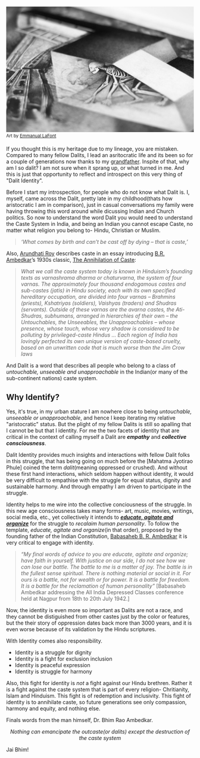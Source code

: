 ![Coming Out](https://raw.githubusercontent.com/violet-ink/blog/main/images/why_so_dalit/coming_out.jpg "Coming Out")
<sup>Art by [Emmanual LaFont](http://www.emmanuellafont.com/web/)</sup>

If you thought this is my heritage due to my lineage, you are mistaken. Compared to many fellow Dalits, I lead an asritocratic life and its been so for a couple of generations now thanks to my [grandfather](https://en.wikipedia.org/wiki/Maddela_Abel). Inspite of that, why am I so dalit? I am not sure when it sprang up, or what turned in me. And this is just that opportunity to reflect and introspect on this very thing of "Dalit Identity".

Before I start my introspection, for people who do not know what Dalit is. I, myself, came across the Dalit, pretty late in my childhood(thats how aristocratic I am in comparison), just in casual conversations my family were having throwing this word around while dicussing Indian and Church politics. So now to understand the word Dalit you would need to understand the Caste System in India, and being an Indian you cannot escape Caste, no matter what religion you belong to- Hindu, Christian or Muslim.  

> *‘What comes by birth and can’t be cast off by dying – that is caste,’*

Also, [Arundhati Roy](https://en.wikipedia.org/wiki/Arundhati_Roy) describes caste in an essay introducing [B.R. Ambedkar](https://en.wikipedia.org/wiki/B._R._Ambedkar)’s 1930s classic, [The Annihilation of Caste](https://en.wikipedia.org/wiki/Annihilation_of_Caste):

> *What we call the caste system today is known in Hinduism’s founding texts as varnashrama dharma or chaturvarna, the system of four varnas. The approximately four thousand endogamous castes and sub-castes (jatis) in Hindu society, each with its own specified hereditary occupation, are divided into four varnas – Brahmins (priests), Kshatriyas (soldiers), Vaishyas (traders) and Shudras (servants). Outside of these varnas are the avarna castes, the Ati-Shudras, subhumans, arranged in hierarchies of their own – the Untouchables, the Unseeables, the Unapproachables – whose presence, whose touch, whose very shadow is considered to be polluting by privileged-caste Hindus ... Each region of India has lovingly perfected its own unique version of caste-based cruelty, based on an unwritten code that is much worse than the Jim Crow laws*

And Dalit is a word that describes all people who belong to a class of *untouchable, unseeable and unapproachable* in the Indian(or many of the sub-continent nations) caste system.

## Why Identify?

Yes, it's true, in my urban stature I am nowhere close to being *untouchable, unseeable or unapproachable*, and hence I keep iterating my relative "aristocratic" status.  But the plight of my fellow Dalits is still so apalling that I cannot be but that I identity. For me the  two facets of identity that are critical in the context of calling myself a Dalit are ***empathy*** and ***collective consciousness***.

Dalit Identity provides much insights and interactions with fellow Dalit folks in this struggle, that has being going on much before the [Mahatma Jyotirao Phule] coined the term *dalit*(meaning oppressed or crushed). And without these first hand interactions, which seldom happen without identity, it would be very difficult to empathise with the struggle for equal status, dignity and sustainable harmony.  And through empathy I am driven to participate in the struggle.

Identity helps to me wire into the collective conciousness of the struggle. In this new age consciousness takes many forms- art, music, movies, writings, social media, etc.,  yet collectively it intends to ***[educate, agitate and organize](https://springmag.ca/the-meaning-of-educate-agitate-organize)*** for the struggle to *recalaim human personality*. To follow the template, *educate, agitate and organize*(in that order), proposed by the founding father of the Indian Constitution, [Babasaheb B. R. Ambedkar](https://en.wikipedia.org/wiki/B._R._Ambedkar) it is very critical to engage with identity. 

> *“My final words of advice to you are educate, agitate and organize; have faith in yourself. With justice on our side, I do not see how we can lose our battle. The battle to me is a matter of joy. The battle is in the fullest sense spiritual. There is nothing material or social in it. For ours is a battle, not for wealth or for power. It is a battle for freedom. It is a battle for the reclamation of human personality”*
> [Babasaheb Ambedkar addressing the All India Depressed Classes conference held at Nagpur from 18th to 20th July 1942.] 

Now, the identity is even more so important as Dalits are not a race, and they cannot be distiguished from other castes just by the color or features, but the their story of oppression dates back more than 3000 years, and it is even worse because of its validation by the Hindu scriptures.

With Identity comes also responsibility. 
* Identity is a struggle for dignity
* Identity is a fight for exclusion inclusion
* Identity is peaceful expression
* Identity is struggle for harmony

Also, this fight for identity is *not* a fight against our Hindu brethren. Rather it is a fight against the caste system that is part of every religion- Chritianity, Islam and Hinduism. This fight is of redemption and inclusivity. This fight of identity is to annihilate caste, so future generations see only compassion, harmony and equity, and nothing else.

Finals words from the man himself, Dr. Bhim Rao Ambedkar.

<center><i>Nothing can emancipate the outcaste(or dalits) except the destruction of the caste system</i></center>

Jai Bhim!